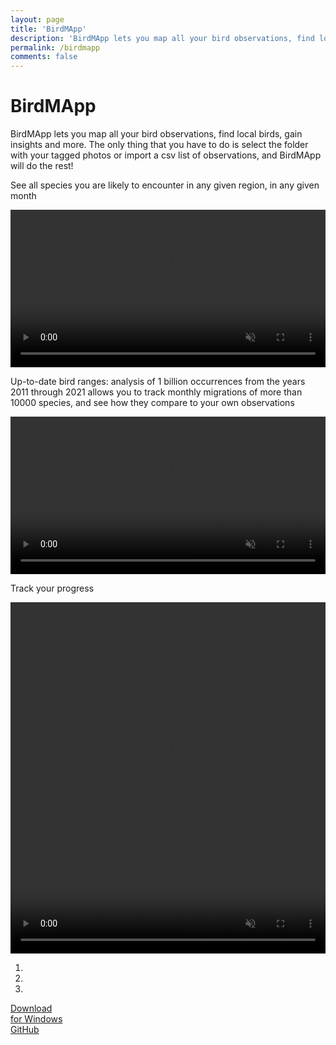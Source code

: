 ```yaml
---
layout: page
title: 'BirdMApp'
description: 'BirdMApp lets you map all your bird observations, find local birds, gain insights and more. The only thing that you have to do is select the folder with your tagged photos or import a csv list of observations, and BirdMApp will do the rest!'
permalink: /birdmapp
comments: false
---
```


<div class="app-container">
  <h1 class="app-title">BirdMApp</h1>
  <p class="app-description">BirdMApp lets you map all your bird observations, find local birds, gain insights and more. The only thing that you have to do is select the folder with your tagged photos or import a csv list of observations, and BirdMApp will do the rest!</p>
</div>
    
<div class="carousel">
  <div class="carousel-inner">
    <div class="item active">
      <div class="carousel-container">
        <div class="screenshot">
          <p class="author">See all species you are likely to encounter in any given region, in any given month</p>
            <video width="100%" controls="" muted="" loop="" autoplay="">
            <source src="https://orsondewitt.com/assets/birdmapp/bird_map.mp4" type="video/mp4">
            </video>
        </div>
      </div>
    </div>
    <div class="item">
      <div class="carousel-container">
        <div class="screenshot">
                  <p class="author">Up-to-date bird ranges: analysis of 1 billion occurrences from the years 2011 through 2021 allows you to track monthly migrations of more than 10000 species, and see how they compare to your own observations</p>
            <video width="100%" controls="" muted="" loop="" autoplay="">
            <source src="https://orsondewitt.com/assets/birdmapp/bird_distribution.mp4" type="video/mp4">
            </video>
        </div>
      </div>
    </div>
    <div class="item">
      <div class="carousel-container">
        <div class="screenshot">
                  <p class="author">Track your progress</p>
            <video width="100%" height="562" controls="" muted="" loop="" autoplay="">
            <source src="https://orsondewitt.com/assets/birdmapp/bird_charts.mp4" type="video/mp4">
            </video>
        </div>
      </div>
    </div>
  </div>
  <a class="carousel-control left">
    <span class="arrow left"></span>
  </a>
  <a class="carousel-control right">
    <span class="arrow right"></span>
  </a>
  <ol class="carousel-indicators">
    <li class="active"></li>
    <li></li>
    <li></li>
  </ol>
</div>

<div><div class="button-container app-container">
  <a href="https://github.com/OrsonDeWitt/BirdMApp/archive/refs/tags/v1.0.1.zip" class="download-button">
    <div class="icon-container">
    <i class="fab fa-windows"></i>
  </div>
  <div class="text-container">
    Download<br>for Windows
  </div>
  </a>
  <a href="https://github.com/OrsonDeWitt/BirdMApp" class="github-button">
    <i class="fab fa-github"></i> GitHub
  </a>
</div>
</div>
